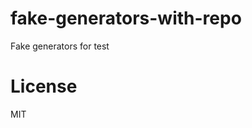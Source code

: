 fake-generators-with-repo
===============

Fake generators for test

<!-- generators -->
<!-- generatorsstop -->

# License

MIT